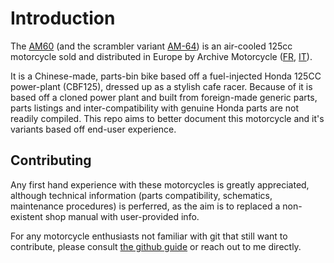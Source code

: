 # Introduction

The [AM60](http://www.archivemotorcycle.fr/gamme-cafe-racer/cafe-racer-am60-125-black-mat/) (and the scrambler variant [AM-64](http://www.archivemotorcycle.fr/gamme-scrambler/scrambler-am64-125-black-mat/)) is an air-cooled 125cc motorcycle sold and distributed in Europe by Archive Motorcycle ([FR](http://www.archivemotorcycle.fr/), [IT](http://www.archivemotorcycle.it/)).

It is a Chinese-made, parts-bin bike based off a fuel-injected Honda 125CC power-plant (CBF125), dressed up as a stylish cafe racer. Because of it is based off a cloned power plant and built from foreign-made generic parts, parts listings and inter-compatibility with genuine Honda parts are not readily compiled. This repo aims to better document this motorcycle and it's variants based off end-user experience.

## Contributing

Any first hand experience with these motorcycles is greatly appreciated, although technical information (parts compatibility, schematics, maintenance procedures) is perferred, as the aim is to replaced a non-existent shop manual with user-provided info.

For any motorcycle enthusiasts not familiar with git that still want to contribute, please consult [the github guide](https://guides.github.com/activities/hello-world/) or reach out to me directly.
